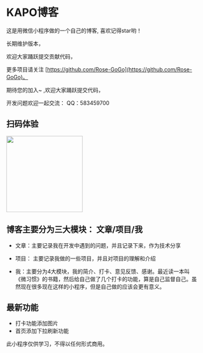 # KAPO博客
这是用微信小程序做的一个自己的博客, 喜欢记得star哟！

长期维护版本，

欢迎大家踊跃提交贡献代码，

更多项目请关注 [https://github.com/Rose-GoGo](https://github.com/Rose-GoGo)。

期待您的加入~ ,欢迎大家踊跃提交代码，

开发问题欢迎一起交流： QQ：583459700


## 扫码体验

<p>
    <img src="https://zhmzjl.com/statics/images/blog/kapo.jpg" width="200px">
</p>


## 博客主要分为三大模块： 文章/项目/我

- 文章：主要记录我在开发中遇到的问题，并且记录下来，作为技术分享

- 项目： 主要记录我做的一些项目，并且对项目的理解和介绍

- 我：主要分为4大模块，我的简介、打卡、意见反馈、感谢。最近读一本叫《微习惯》的书籍，然后给自己做了几个打卡的功能，算是自己监督自己。虽然现在很多现在这样的小程序，但是自己做的应该会更有意义。



## 最新功能
- 打卡功能添加图片
- 首页添加下拉刷新功能



此小程序仅供学习，不得以任何形式商用。

